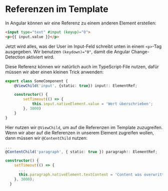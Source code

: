 # Referenzen im Template

In Angular können wir eine Referenz zu einem anderen Element erstellen:

````HTML
<input type="text" #input (keyup)="0">
<p>{{ input.value }}</p>
````

Jetzt wird alles, was der User im Input-Feld schreibt unten in einem `<p>`-Tag ausgegeben. Wir benutzen `(keydown)="0"`, damit die Angular Change-Detection aktiviert wird.

Diese Referenz können wir natürlich auch im TypeScript-File nutzen, dafür müssen wir aber einen kleinen Trick anwenden:

````Typescript
export class SomeComponent {
    @ViewChild('input', {static: true}) input!: ElementRef;

    constructor() {
        setTimeout(() => {
            this.input.nativeElement.value = 'Wert überschrieben';
        }, 3000)
    }
}
````

Hier nutzen wir `@ViewChild`, um auf die Referenzen im Template zuzugreifen. Wenn wir aber auf die Referenzen in unserem Element zugreifen wollen, dann müssen wir `@ContentChild` nutzen:

````Typescript
...
@ContentChild('paragraph', { static: true }) paragraph!: ElementRef;

constructor() {
    setTimeout(() => {
      ...
      this.paragraph.nativeElement.textContent = 'Content was overwritten!';
    }, 3000);
  }
````